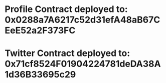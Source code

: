 # Profile Contract deployed to: 0x0288a7A6217c52d31efA48aB67CEeE52a2F373FC

# Twitter Contract deployed to: 0x71cf8524F01904224781deDA38A1d36B33695c29